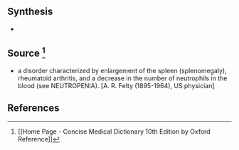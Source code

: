 ## Synthesis
- 
## Source [^1]
- a disorder characterized by enlargement of the spleen (splenomegaly), rheumatoid arthritis, and a decrease in the number of neutrophils in the blood (see NEUTROPENIA). \[A. R. Felty (1895-1964), US physician]
## References

[^1]: [[Home Page - Concise Medical Dictionary 10th Edition by Oxford Reference]]